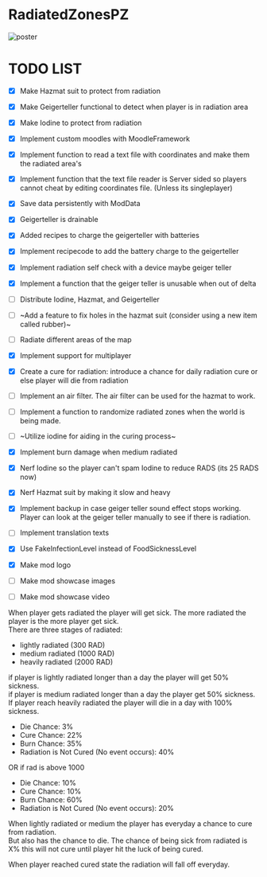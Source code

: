 # RadiatedZonesPZ

![poster](https://github.com/Atophite/RadiatedZonesPZ/assets/14220576/1e210d50-c32f-443d-bec7-1933a599d9e9)

# TODO LIST

- [x] Make Hazmat suit to protect from radiation
- [x] Make Geigerteller functional to detect when player is in radiation area
- [x] Make Iodine to protect from radiation
- [x] Implement custom moodles with MoodleFramework
- [x] Implement function to read a text file with coordinates and make them the radiated area's
- [x] Implement function that the text file reader is Server sided so players cannot cheat by editing coordinates file. (Unless its singleplayer)
- [x] Save data persistently with ModData
- [x] Geigerteller is drainable
- [x] Added recipes to charge the geigerteller with batteries
- [x] Implement recipecode to add the battery charge to the geigerteller
- [x] Implement radiation self check with a device maybe geiger teller
- [x] Implement a function that the geiger teller is unusable when out of delta
- [ ] Distribute Iodine, Hazmat, and Geigerteller
- [ ] ~Add a feature to fix holes in the hazmat suit (consider using a new item called rubber)~
- [ ] Radiate different areas of the map
- [x] Implement support for multiplayer
- [x] Create a cure for radiation: introduce a chance for daily radiation cure or else player will die from radiation
- [ ] Implement an air filter. The air filter can be used for the hazmat to work.
- [ ] Implement a function to randomize radiated zones when the world is being made.
- [ ] ~Utilize iodine for aiding in the curing process~
- [x] Implement burn damage when medium radiated
- [x] Nerf Iodine so the player can't spam Iodine to reduce RADS (its 25 RADS now)
- [x] Nerf Hazmat suit by making it slow and heavy
- [x] Implement backup in case geiger teller sound effect stops working. Player can look at the geiger teller manually to see if there is radiation.
- [ ] Implement translation texts
- [x] Use FakeInfectionLevel instead of FoodSicknessLevel
- [x] Make mod logo
- [ ] Make mod showcase images
- [ ] Make mod showcase video



When player gets radiated the player will get sick. The more radiated the player is the more player get sick.<br>
There are three stages of radiated:
- lightly radiated (300 RAD)
- medium radiated (1000 RAD)
- heavily radiated (2000 RAD)

if player is lightly radiated longer than a day the player will get 50% sickness. <br>
if player is medium radiated longer than a day the player get 50% sickness. <br>
If player reach heavily radiated the player will die in a day with 100% sickness. <br>

- Die Chance: 3%
- Cure Chance: 22%
- Burn Chance: 35%
- Radiation is Not Cured (No event occurs): 40%

OR if rad is above 1000
- Die Chance: 10%
- Cure Chance: 10%
- Burn Chance: 60%
- Radiation is Not Cured (No event occurs): 20%

When lightly radiated or medium the player has everyday a chance to cure from radiation. <br>
But also has the chance to die.
The chance of being sick from radiated is X% this will not cure until player hit the luck of being cured. <br>

When player reached cured state the radiation will fall off everyday. <br>


